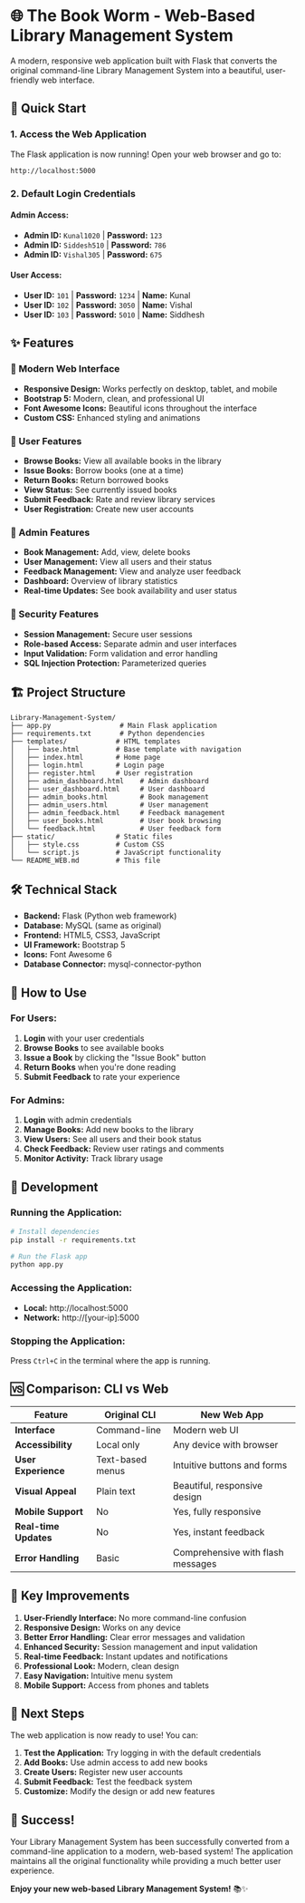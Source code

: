 # 🌐 The Book Worm - Web-Based Library Management System

A modern, responsive web application built with Flask that converts the original command-line Library Management System into a beautiful, user-friendly web interface.

## 🚀 **Quick Start**

### **1. Access the Web Application**
The Flask application is now running! Open your web browser and go to:
```
http://localhost:5000
```

### **2. Default Login Credentials**

#### **Admin Access:**
- **Admin ID:** `Kunal1020` | **Password:** `123`
- **Admin ID:** `Siddesh510` | **Password:** `786`
- **Admin ID:** `Vishal305` | **Password:** `675`

#### **User Access:**
- **User ID:** `101` | **Password:** `1234` | **Name:** Kunal
- **User ID:** `102` | **Password:** `3050` | **Name:** Vishal
- **User ID:** `103` | **Password:** `5010` | **Name:** Siddhesh

## ✨ **Features**

### **🎨 Modern Web Interface**
- **Responsive Design:** Works perfectly on desktop, tablet, and mobile
- **Bootstrap 5:** Modern, clean, and professional UI
- **Font Awesome Icons:** Beautiful icons throughout the interface
- **Custom CSS:** Enhanced styling and animations

### **👤 User Features**
- **Browse Books:** View all available books in the library
- **Issue Books:** Borrow books (one at a time)
- **Return Books:** Return borrowed books
- **View Status:** See currently issued books
- **Submit Feedback:** Rate and review library services
- **User Registration:** Create new user accounts

### **🔧 Admin Features**
- **Book Management:** Add, view, delete books
- **User Management:** View all users and their status
- **Feedback Management:** View and analyze user feedback
- **Dashboard:** Overview of library statistics
- **Real-time Updates:** See book availability and user status

### **🔐 Security Features**
- **Session Management:** Secure user sessions
- **Role-based Access:** Separate admin and user interfaces
- **Input Validation:** Form validation and error handling
- **SQL Injection Protection:** Parameterized queries

## 🏗️ **Project Structure**

```
Library-Management-System/
├── app.py                 # Main Flask application
├── requirements.txt       # Python dependencies
├── templates/            # HTML templates
│   ├── base.html         # Base template with navigation
│   ├── index.html        # Home page
│   ├── login.html        # Login page
│   ├── register.html     # User registration
│   ├── admin_dashboard.html    # Admin dashboard
│   ├── user_dashboard.html     # User dashboard
│   ├── admin_books.html        # Book management
│   ├── admin_users.html        # User management
│   ├── admin_feedback.html     # Feedback management
│   ├── user_books.html         # User book browsing
│   └── feedback.html           # User feedback form
├── static/               # Static files
│   ├── style.css         # Custom CSS
│   └── script.js         # JavaScript functionality
└── README_WEB.md         # This file
```

## 🛠️ **Technical Stack**

- **Backend:** Flask (Python web framework)
- **Database:** MySQL (same as original)
- **Frontend:** HTML5, CSS3, JavaScript
- **UI Framework:** Bootstrap 5
- **Icons:** Font Awesome 6
- **Database Connector:** mysql-connector-python

## 📱 **How to Use**

### **For Users:**
1. **Login** with your user credentials
2. **Browse Books** to see available books
3. **Issue a Book** by clicking the "Issue Book" button
4. **Return Books** when you're done reading
5. **Submit Feedback** to rate your experience

### **For Admins:**
1. **Login** with admin credentials
2. **Manage Books:** Add new books to the library
3. **View Users:** See all users and their book status
4. **Check Feedback:** Review user ratings and comments
5. **Monitor Activity:** Track library usage

## 🔧 **Development**

### **Running the Application:**
```bash
# Install dependencies
pip install -r requirements.txt

# Run the Flask app
python app.py
```

### **Accessing the Application:**
- **Local:** http://localhost:5000
- **Network:** http://[your-ip]:5000

### **Stopping the Application:**
Press `Ctrl+C` in the terminal where the app is running.

## 🆚 **Comparison: CLI vs Web**

| Feature | Original CLI | New Web App |
|---------|--------------|-------------|
| **Interface** | Command-line | Modern web UI |
| **Accessibility** | Local only | Any device with browser |
| **User Experience** | Text-based menus | Intuitive buttons and forms |
| **Visual Appeal** | Plain text | Beautiful, responsive design |
| **Mobile Support** | No | Yes, fully responsive |
| **Real-time Updates** | No | Yes, instant feedback |
| **Error Handling** | Basic | Comprehensive with flash messages |

## 🎯 **Key Improvements**

1. **User-Friendly Interface:** No more command-line confusion
2. **Responsive Design:** Works on any device
3. **Better Error Handling:** Clear error messages and validation
4. **Enhanced Security:** Session management and input validation
5. **Real-time Feedback:** Instant updates and notifications
6. **Professional Look:** Modern, clean design
7. **Easy Navigation:** Intuitive menu system
8. **Mobile Support:** Access from phones and tablets

## 🚀 **Next Steps**

The web application is now ready to use! You can:

1. **Test the Application:** Try logging in with the default credentials
2. **Add Books:** Use admin access to add new books
3. **Create Users:** Register new user accounts
4. **Submit Feedback:** Test the feedback system
5. **Customize:** Modify the design or add new features

## 🎉 **Success!**

Your Library Management System has been successfully converted from a command-line application to a modern, web-based system! The application maintains all the original functionality while providing a much better user experience.

**Enjoy your new web-based Library Management System!** 📚✨
